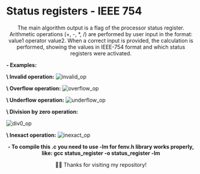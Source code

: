 # Status registers - IEEE 754

<div align="center"> 
The main algorithm output is a flag of the processor status register. Arithmetic operations (+, -, *, /) are performed by user input in the format: value1 operator value2. When a correct input is provided, the calculation is performed, showing the values ​​in IEEE-754 format and which status registers were activated.
</div>

<div > 
 
**\-  Examples:** 

</div>


<div > 
 
**\  Invalid operation:** 
![invalid_op](https://github.com/dubernardon/My-Graduation-Tests/assets/102065589/25c58d38-bf32-4368-9be8-099b86b70050)

</div>

<div > 
 
**\  Overflow operation:** 
![overflow_op](https://github.com/dubernardon/My-Graduation-Tests/assets/102065589/b063c1a5-786f-40fa-b79c-f111bc2855ea)

</div>

<div > 
 
**\  Underflow operation:** 
![underflow_op](https://github.com/dubernardon/My-Graduation-Tests/assets/102065589/635accbb-fb42-4df4-b3eb-322c434c4372)


</div>

<div > 
 
**\  Division by zero operation:** 

![div0_op](https://github.com/dubernardon/My-Graduation-Tests/assets/102065589/6b96bf9f-589c-432e-ada7-229b8a354adc)

</div>

<div > 
 
**\  Inexact operation:** 
![inexact_op](https://github.com/dubernardon/My-Graduation-Tests/assets/102065589/b6fdfe1a-6ca5-4a43-b084-eb4bc39fa099) 

</div>

<div align="center"> 
  
 **\-  To compile this .c you need to use -lm for fenv.h library works properly, like: gcc status_register -o status_register -lm** 
</div>


<div align="center"> 
 🙋‍♂️ Thanks for visiting my repository!
</div>
